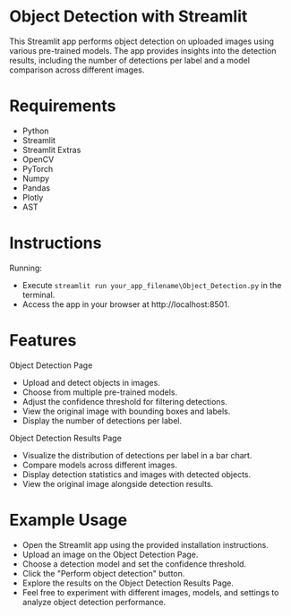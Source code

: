 # Object Detection with Streamlit

This Streamlit app performs object detection on uploaded images using various pre-trained models. The app provides insights into the detection results, including the number of detections per label and a model comparison across different images.

# Requirements
- Python
- Streamlit
- Streamlit Extras
- OpenCV
- PyTorch
- Numpy
- Pandas
- Plotly
- AST

# Instructions
Running:
  - Execute `streamlit run your_app_filename\Object_Detection.py` in the terminal.
  - Access the app in your browser at http://localhost:8501.

# Features

Object Detection Page
- Upload and detect objects in images.
- Choose from multiple pre-trained models.
- Adjust the confidence threshold for filtering detections.
- View the original image with bounding boxes and labels.
- Display the number of detections per label.

Object Detection Results Page
- Visualize the distribution of detections per label in a bar chart.
- Compare models across different images.
- Display detection statistics and images with detected objects.
- View the original image alongside detection results.

# Example Usage

- Open the Streamlit app using the provided installation instructions.
- Upload an image on the Object Detection Page.
- Choose a detection model and set the confidence threshold.
- Click the "Perform object detection" button.
- Explore the results on the Object Detection Results Page.
- Feel free to experiment with different images, models, and settings to analyze object detection performance.
